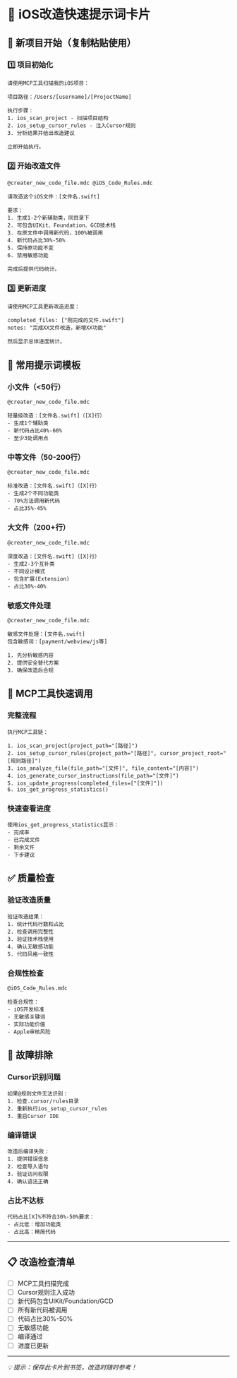 # 🚀 iOS改造快速提示词卡片

## 📱 新项目开始（复制粘贴使用）

### 1️⃣ 项目初始化
```
请使用MCP工具扫描我的iOS项目：

项目路径：/Users/[username]/[ProjectName]

执行步骤：
1. ios_scan_project - 扫描项目结构  
2. ios_setup_cursor_rules - 注入Cursor规则
3. 分析结果并给出改造建议

立即开始执行。
```

### 2️⃣ 开始改造文件
```
@creater_new_code_file.mdc @iOS_Code_Rules.mdc 

请改造这个iOS文件：[文件名.swift]

要求：
1. 生成1-2个新辅助类，同目录下
2. 可包含UIKit、Foundation、GCD技术栈
3. 在原文件中调用新代码，100%被调用
4. 新代码占比30%-50%
5. 保持原功能不变
6. 禁用敏感功能

完成后提供代码统计。
```

### 3️⃣ 更新进度
```
请使用MCP工具更新改造进度：

completed_files: ["刚完成的文件.swift"]
notes: "完成XX文件改造，新增XX功能"

然后显示总体进度统计。
```

## 🎯 常用提示词模板

### 小文件（<50行）
```
@creater_new_code_file.mdc 

轻量级改造：[文件名.swift]（[X]行）
- 生成1个辅助类
- 新代码占比40%-60%
- 至少3处调用点
```

### 中等文件（50-200行）
```
@creater_new_code_file.mdc 

标准改造：[文件名.swift]（[X]行）
- 生成2个不同功能类
- 70%方法调用新代码
- 占比35%-45%
```

### 大文件（200+行）
```
@creater_new_code_file.mdc 

深度改造：[文件名.swift]（[X]行）
- 生成2-3个互补类
- 不同设计模式
- 包含扩展(Extension)
- 占比30%-40%
```

### 敏感文件处理
```
@creater_new_code_file.mdc 

敏感文件处理：[文件名.swift]
包含敏感词：[payment/webview/js等]

1. 先分析敏感内容
2. 提供安全替代方案
3. 确保改造后合规
```

## 🔧 MCP工具快速调用

### 完整流程
```
执行MCP工具链：

1. ios_scan_project(project_path="[路径]")
2. ios_setup_cursor_rules(project_path="[路径]", cursor_project_root="[规则路径]")  
3. ios_analyze_file(file_path="[文件]", file_content="[内容]")
4. ios_generate_cursor_instructions(file_path="[文件]")
5. ios_update_progress(completed_files=["[文件]"])
6. ios_get_progress_statistics()
```

### 快速查看进度
```
使用ios_get_progress_statistics显示：
- 完成率
- 已完成文件
- 剩余文件
- 下步建议
```

## ✅ 质量检查

### 验证改造质量
```
验证改造结果：
1. 统计代码行数和占比
2. 检查调用完整性
3. 验证技术栈使用
4. 确认无敏感功能
5. 代码风格一致性
```

### 合规性检查
```
@iOS_Code_Rules.mdc

检查合规性：
- iOS开发标准
- 无敏感关键词
- 实际功能价值
- Apple审核风险
```

## 🚨 故障排除

### Cursor识别问题
```
如果@规则文件无法识别：
1. 检查.cursor/rules目录
2. 重新执行ios_setup_cursor_rules
3. 重启Cursor IDE
```

### 编译错误
```
改造后编译失败：
1. 提供错误信息
2. 检查导入语句
3. 验证访问权限
4. 确认语法正确
```

### 占比不达标
```
代码占比[X]%不符合30%-50%要求：
- 占比低：增加功能类
- 占比高：精简代码
```

---

## 📋 改造检查清单

- [ ] MCP工具扫描完成
- [ ] Cursor规则注入成功
- [ ] 新代码包含UIKit/Foundation/GCD
- [ ] 所有新代码被调用
- [ ] 代码占比30%-50%
- [ ] 无敏感功能
- [ ] 编译通过
- [ ] 进度已更新

---

*💡 提示：保存此卡片到书签，改造时随时参考！* 
